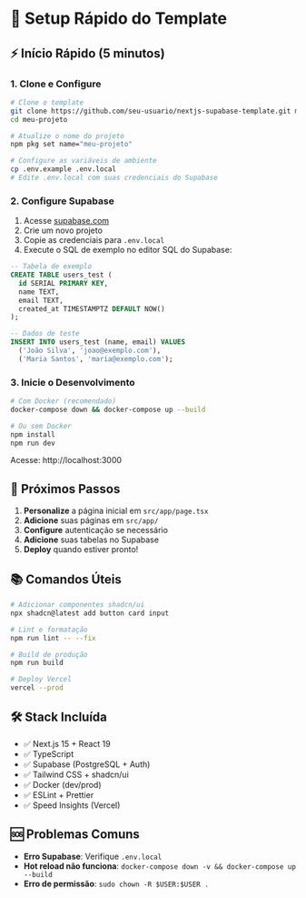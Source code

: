 # 🚀 Setup Rápido do Template

## ⚡ Início Rápido (5 minutos)

### 1. Clone e Configure
```bash
# Clone o template
git clone https://github.com/seu-usuario/nextjs-supabase-template.git meu-projeto
cd meu-projeto

# Atualize o nome do projeto
npm pkg set name="meu-projeto"

# Configure as variáveis de ambiente
cp .env.example .env.local
# Edite .env.local com suas credenciais do Supabase
```

### 2. Configure Supabase
1. Acesse [supabase.com](https://supabase.com)
2. Crie um novo projeto
3. Copie as credenciais para `.env.local`
4. Execute o SQL de exemplo no editor SQL do Supabase:

```sql
-- Tabela de exemplo
CREATE TABLE users_test (
  id SERIAL PRIMARY KEY,
  name TEXT,
  email TEXT,
  created_at TIMESTAMPTZ DEFAULT NOW()
);

-- Dados de teste
INSERT INTO users_test (name, email) VALUES 
  ('João Silva', 'joao@exemplo.com'),
  ('Maria Santos', 'maria@exemplo.com');
```

### 3. Inicie o Desenvolvimento
```bash
# Com Docker (recomendado)
docker-compose down && docker-compose up --build

# Ou sem Docker
npm install
npm run dev
```

Acesse: http://localhost:3000

## 🎯 Próximos Passos

1. **Personalize** a página inicial em `src/app/page.tsx`
2. **Adicione** suas páginas em `src/app/`
3. **Configure** autenticação se necessário
4. **Adicione** suas tabelas no Supabase
5. **Deploy** quando estiver pronto!

## 📚 Comandos Úteis

```bash
# Adicionar componentes shadcn/ui
npx shadcn@latest add button card input

# Lint e formatação
npm run lint -- --fix

# Build de produção
npm run build

# Deploy Vercel
vercel --prod
```

## 🛠️ Stack Incluída

- ✅ Next.js 15 + React 19
- ✅ TypeScript
- ✅ Supabase (PostgreSQL + Auth)
- ✅ Tailwind CSS + shadcn/ui
- ✅ Docker (dev/prod)
- ✅ ESLint + Prettier
- ✅ Speed Insights (Vercel)

## 🆘 Problemas Comuns

- **Erro Supabase**: Verifique `.env.local`
- **Hot reload não funciona**: `docker-compose down -v && docker-compose up --build`
- **Erro de permissão**: `sudo chown -R $USER:$USER .`
